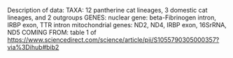 Description of data:
    TAXA: 12 pantherine cat lineages, 3 domestic cat lineages, and 2 outgroups
    GENES: 
        nuclear gene: beta-Fibrinogen intron, IRBP exon, TTR intron
        mitochondrial genes: ND2, ND4, IRBP exon, 16SrRNA, ND5
    COMING FROM: table 1 of https://www.sciencedirect.com/science/article/pii/S1055790305000357?via%3Dihub#bib2
    